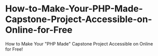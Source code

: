 # How-to-Make-Your-PHP-Made-Capstone-Project-Accessible-on-Online-for-Free
How to Make Your "PHP Made" Capstone Project Accessible on Online for Free!
